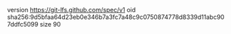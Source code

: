 version https://git-lfs.github.com/spec/v1
oid sha256:9d5bfaa64d23eb0e346b7a3fc7a48c9c0750874778d8339d11abc907ddfc5099
size 90
